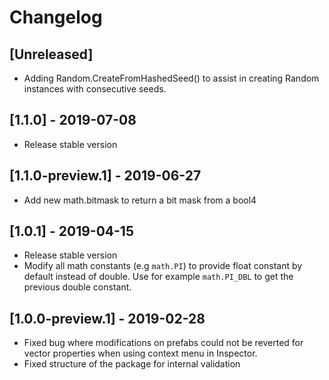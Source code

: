 # Changelog

## [Unreleased]
- Adding Random.CreateFromHashedSeed() to assist in creating Random instances with consecutive seeds.

## [1.1.0] - 2019-07-08

- Release stable version

## [1.1.0-preview.1] - 2019-06-27

- Add new math.bitmask to return a bit mask from a bool4

## [1.0.1] - 2019-04-15

- Release stable version
- Modify all math constants (e.g `math.PI`) to provide float constant by default instead of double. Use for example `math.PI_DBL` to get the previous double constant.

## [1.0.0-preview.1] - 2019-02-28

- Fixed bug where modifications on prefabs could not be reverted for vector properties when using context menu in Inspector.
- Fixed structure of the package for internal validation
